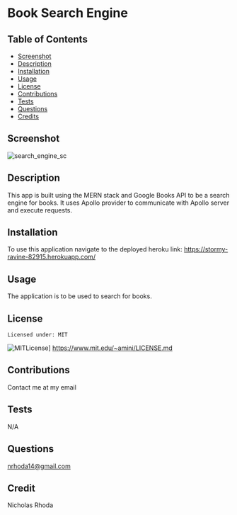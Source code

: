 # Book Search Engine
  
  ## Table of Contents
  * [Screenshot](#screenshot)
  * [Description](#description)
  * [Installation](#installation)
  * [Usage](#usage)
  * [License](#license)
  * [Contributions](#contributions)
  * [Tests](#tests)
  * [Questions](#questions)
  * [Credits](#name)
  
  ## Screenshot
  ![search_engine_sc](https://user-images.githubusercontent.com/112894805/226792900-5aba9c61-ed5e-4bc2-a83f-a100c1c37259.png)

  ## Description
  This app is built using the MERN stack and Google Books API to be a search engine for books.  It uses Apollo provider to communicate with Apollo server and execute requests.

  ## Installation
  To use this application navigate to the deployed heroku link: https://stormy-ravine-82915.herokuapp.com/

  ## Usage
  The application is to be used to search for books.

  ## License 
    Licensed under: MIT
  ![MITLicense](https://img.shields.io/badge/License-MIT-blue.svg)]
  https://www.mit.edu/~amini/LICENSE.md
  
  ## Contributions
  Contact me at my email

  ## Tests
  N/A

  ## Questions
  nrhoda14@gmail.com

  ## Credit
  Nicholas Rhoda
  
